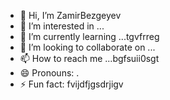 - 👋 Hi, I’m ZamirBezgeyev
- 👀 I’m interested in ...
- 🌱 I’m currently learning ...tgvfrreg
- 💞️ I’m looking to collaborate on ...
- 📫 How to reach me ...bgfsuii0sgt
- 😄 Pronouns: .
- ⚡ Fun fact: fvijdfjgsdrjigv
<!---
ZamirBezgeyev/ZamirBezgeyev is a ✨ special ✨ repository because its `README.md` (this file) appears on your GitHub profile.
You can click the Preview link to take a look at your changes.
--->
